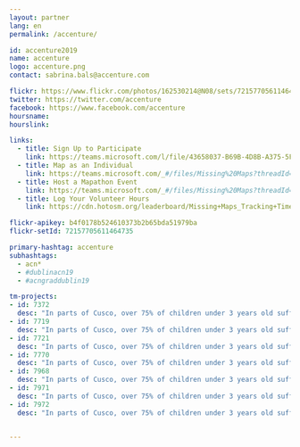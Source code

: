 ```yaml
---
layout: partner
lang: en
permalink: /accenture/

id: accenture2019
name: accenture
logo: accenture.png
contact: sabrina.bals@accenture.com

flickr: https://www.flickr.com/photos/162530214@N08/sets/72157705611464735/
twitter: https://twitter.com/accenture
facebook: https://www.facebook.com/accenture
hoursname:
hourslink:

links:
  - title: Sign Up to Participate
    link: https://teams.microsoft.com/l/file/43658037-B69B-4D8B-A375-5FF15D3323B0?tenantId=e0793d39-0939-496d-b129-198edd916feb&fileType=xlsx&objectUrl=https%3A%2F%2Fts.accenture.com%2Fsites%2FVirtualVolunteering%2FShared%20Documents%2FMissing%20Maps%2FMissing%20Maps%20-%20Mapathon%20Event%20Registration%20Form.xlsx&baseUrl=https%3A%2F%2Fts.accenture.com%2Fsites%2FVirtualVolunteering&serviceName=teams&threadId=19:a82d49a625ec4b2796fb596b99403cf7@thread.skype&groupId=850f4fb3-b038-4438-b589-e01b89277e21
  - title: Map as an Individual
    link: https://teams.microsoft.com/_#/files/Missing%20Maps?threadId=19%3Aa82d49a625ec4b2796fb596b99403cf7%40thread.skype&ctx=channel&context=Training%2520Materials%252FMap%2520as%2520an%2520individual
  - title: Host a Mapathon Event
    link: https://teams.microsoft.com/_#/files/Missing%20Maps?threadId=19%3Aa82d49a625ec4b2796fb596b99403cf7%40thread.skype&ctx=channel&context=Training%2520Materials%252FHost%2520a%2520mapathon
  - title: Log Your Volunteer Hours
    link: https://cdn.hotosm.org/leaderboard/Missing+Maps_Tracking+Time+Guide_11082019.pptx

flickr-apikey: b4f0178b524610373b2b65bda51979ba
flickr-setId: 72157705611464735

primary-hashtag: accenture
subhashtags:
  - acn*
  - #dublinacn19
  - #acngraddublin19

tm-projects:
- id: 7372
  desc: "In parts of Cusco, over 75% of children under 3 years old suffer from anaemia. This means that their brains will not develop as quickly as other children, and once they start going to preschool and later school, they will often be tired, unable to concentrate or to learn effectively. The regions which suffer most from anaemia are usually the most remote, hardest to reach areas, where data available to local authorities and NGOs is minimal and access to health services for women and their children are limited. The Regional Government in Cusco wants to combat this by geo-locating where children under 3 live in order to improve the medical attention that they receive."
- id: 7719
  desc: "In parts of Cusco, over 75% of children under 3 years old suffer from anaemia. This means that their brains will not develop as quickly as other children, and once they start going to preschool and later school, they will often be tired, unable to concentrate or to learn effectively. The regions which suffer most from anaemia are usually the most remote, hardest to reach areas, where data available to local authorities and NGOs is minimal and access to health services for women and their children are limited. The Regional Government in Cusco wants to combat this by geo-locating where children under 3 live in order to improve the medical attention that they receive."
- id: 7721
  desc: "In parts of Cusco, over 75% of children under 3 years old suffer from anaemia. This means that their brains will not develop as quickly as other children, and once they start going to preschool and later school, they will often be tired, unable to concentrate or to learn effectively. The regions which suffer most from anaemia are usually the most remote, hardest to reach areas, where data available to local authorities and NGOs is minimal and access to health services for women and their children are limited. The Regional Government in Cusco wants to combat this by geo-locating where children under 3 live in order to improve the medical attention that they receive."
- id: 7770
  desc: "In parts of Cusco, over 75% of children under 3 years old suffer from anaemia. This means that their brains will not develop as quickly as other children, and once they start going to preschool and later school, they will often be tired, unable to concentrate or to learn effectively. The regions which suffer most from anaemia are usually the most remote, hardest to reach areas, where data available to local authorities and NGOs is minimal and access to health services for women and their children are limited. The Regional Government in Cusco wants to combat this by geo-locating where children under 3 live in order to improve the medical attention that they receive."
- id: 7968
  desc: "In parts of Cusco, over 75% of children under 3 years old suffer from anaemia. This means that their brains will not develop as quickly as other children, and once they start going to preschool and later school, they will often be tired, unable to concentrate or to learn effectively. The regions which suffer most from anaemia are usually the most remote, hardest to reach areas, where data available to local authorities and NGOs is minimal and access to health services for women and their children are limited. The Regional Government in Cusco wants to combat this by geo-locating where children under 3 live in order to improve the medical attention that they receive."
- id: 7971
  desc: "In parts of Cusco, over 75% of children under 3 years old suffer from anaemia. This means that their brains will not develop as quickly as other children, and once they start going to preschool and later school, they will often be tired, unable to concentrate or to learn effectively. The regions which suffer most from anaemia are usually the most remote, hardest to reach areas, where data available to local authorities and NGOs is minimal and access to health services for women and their children are limited. The Regional Government in Cusco wants to combat this by geo-locating where children under 3 live in order to improve the medical attention that they receive."
- id: 7972
  desc: "In parts of Cusco, over 75% of children under 3 years old suffer from anaemia. This means that their brains will not develop as quickly as other children, and once they start going to preschool and later school, they will often be tired, unable to concentrate or to learn effectively. The regions which suffer most from anaemia are usually the most remote, hardest to reach areas, where data available to local authorities and NGOs is minimal and access to health services for women and their children are limited. The Regional Government in Cusco wants to combat this by geo-locating where children under 3 live in order to improve the medical attention that they receive."


---
```

